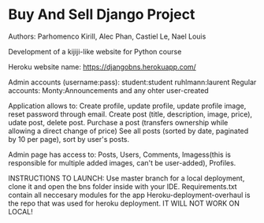 # Buy And Sell Django Project

Authors: Parhomenco Kirill, Alec Phan, Castiel Le, Nael Louis

Development of a kijiji-like website for Python course

Heroku website name:
    https://djangobns.herokuapp.com/

Admin accounts (username:pass):
    student:student
    ruhlmann:laurent
Regular accounts:
    Monty:Announcements
    and any ohter user-created

Application allows to:
    Create profile, update profile, update profile image, reset password through email.
    Create post (title, description, image, price), udate post, delete post.
    Purchase a post (transfers ownership while allowing a direct change of price)
    See all posts (sorted by date, paginated by 10 per page), sort by user's posts.

Admin page has access to:
    Posts, Users, Comments, Imagess(this is responsible for multiple added images, can't be user-added), Profiles.

INSTRUCTIONS TO LAUNCH:
    Use master branch for a local deployment, clone it and open the bns folder inside with your IDE. Requirements.txt contain all neccesary modules for the app
    Heroku-deployment-overhaul is the repo that was used for heroku deployment. IT WILL NOT WORK ON LOCAL!
    
